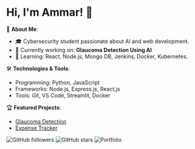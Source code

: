 # Hi, I'm Ammar! 👋

🚀 **About Me**:
- 🎓 Cybersecurity student passionate about AI and web development.
- 🔭 Currently working on: **Glaucoma Detection Using AI**
- 🌱 Learning: React, Node.js, Mongo DB, Jenkins, Docker, Kubernetes.

🛠️ **Technologies & Tools**:
- Programming: Python, JavaScript
- Frameworks: Node.js, Express.js, React,js
- Tools: Git, VS Code, Streamlit, Docker

🏆 **Featured Projects**:
- [Glaucoma Detection](https://github.com/Ammarrr-03/Glaucoma-Detection-Using-AI-ML.git)
- [Expense Tracker ](https://github.com/Ammarrr-03/Expense-Tracker-with-Backend.git)

![GitHub followers](https://img.shields.io/github/followers/Ammarrr-03?style=social)
![GitHub stars](https://img.shields.io/github/stars/Ammarrr-03?style=social)
![Portfolio](https://img.shields.io/badge/Portfolio-Visit-blue)

